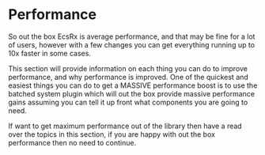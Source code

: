 # Performance

So out the box EcsRx is average performance, and that may be fine for a lot of users, however with a few changes you can get everything running up to 10x faster in some cases.

This section will provide information on each thing you can do to improve performance, and why performance is improved. One of the quickest and easiest things you can do to get a MASSIVE performance boost is to use the batched system plugin which will out the box provide massive performance gains assuming you can tell it up front what components you are going to need.

If want to get maximum performance out of the library then have a read over the topics in this section, if you are happy with out the box performance then no need to continue.